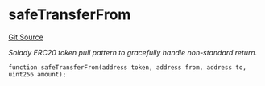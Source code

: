 # safeTransferFrom
[Git Source](https://github.com/z0r0z/v4-router/blob/779a8b2993340f52f002b2d88b27d991b1468c66/src/V4SwapRouter.sol)

*Solady ERC20 token pull pattern to gracefully handle non-standard return.*


```solidity
function safeTransferFrom(address token, address from, address to, uint256 amount);
```

